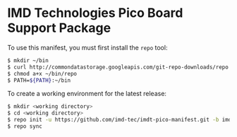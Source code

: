 # IMD Technologies Pico Board Support Package

To use this manifest, you must first install the `repo` tool:
```sh
$ mkdir ~/bin
$ curl http://commondatastorage.googleapis.com/git-repo-downloads/repo  > ~/bin/repo
$ chmod a+x ~/bin/repo
$ PATH=${PATH}:~/bin
```

To create a working environment for the latest release:
```sh
$ mkdir <working directory>
$ cd <working directory>
$ repo init -u https://github.com/imd-tec/imdt-pico-manifest.git -b imdt-linux-hardknott -m imdt-pico-bsp-v1.2.0.xml
$ repo sync
```
